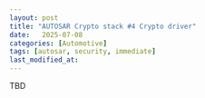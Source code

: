 ```yaml
---
layout: post
title: "AUTOSAR Crypto stack #4 Crypto driver"
date:   2025-07-08
categories: [Automotive]
tags: [autosar, security, immediate]
last_modified_at:
---
```


TBD